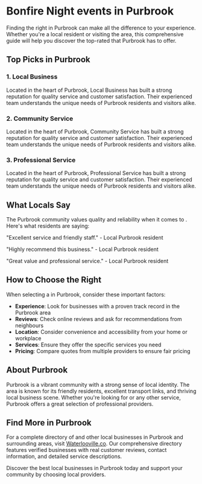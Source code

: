 # Bonfire Night events in Purbrook

Finding the right  in Purbrook can make all the difference to your experience. Whether you're a local resident or visiting the area, this comprehensive guide will help you discover the top-rated  that Purbrook has to offer.

## Top Picks in Purbrook

### 1. Local Business
Located in the heart of Purbrook, Local Business has built a strong reputation for quality service and customer satisfaction. Their experienced team understands the unique needs of Purbrook residents and visitors alike.

### 2. Community Service
Located in the heart of Purbrook, Community Service has built a strong reputation for quality service and customer satisfaction. Their experienced team understands the unique needs of Purbrook residents and visitors alike.

### 3. Professional Service
Located in the heart of Purbrook, Professional Service has built a strong reputation for quality service and customer satisfaction. Their experienced team understands the unique needs of Purbrook residents and visitors alike.

## What Locals Say

The Purbrook community values quality and reliability when it comes to . Here's what residents are saying:

"Excellent service and friendly staff." - Local Purbrook resident

"Highly recommend this business." - Local Purbrook resident

"Great value and professional service." - Local Purbrook resident

## How to Choose the Right 

When selecting a  in Purbrook, consider these important factors:

- **Experience**: Look for businesses with a proven track record in the Purbrook area
- **Reviews**: Check online reviews and ask for recommendations from neighbours
- **Location**: Consider convenience and accessibility from your home or workplace
- **Services**: Ensure they offer the specific services you need
- **Pricing**: Compare quotes from multiple providers to ensure fair pricing

## About Purbrook

Purbrook is a vibrant community with a strong sense of local identity. The area is known for its friendly residents, excellent transport links, and thriving local business scene. Whether you're looking for  or any other service, Purbrook offers a great selection of professional providers.

## Find More  in Purbrook

For a complete directory of  and other local businesses in Purbrook and surrounding areas, visit [Waterlooville.co](https://waterlooville.co). Our comprehensive directory features verified businesses with real customer reviews, contact information, and detailed service descriptions.

Discover the best local businesses in Purbrook today and support your community by choosing local providers.

